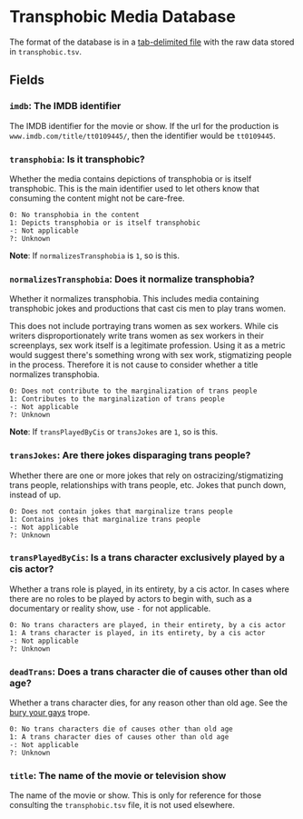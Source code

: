 # Transphobic Media Database

The format of the database is in a 
[tab-delimited file](https://en.wikipedia.org/wiki/Tab-separated_values)
with the raw data stored in `transphobic.tsv`.

## Fields

### `imdb`: The IMDB identifier

The IMDB identifier for the movie or show. If the url for the production is
`www.imdb.com/title/tt0109445/`, then the identifier would be `tt0109445`.

### `transphobia`: Is it transphobic?

Whether the media contains depictions of transphobia or is itself
transphobic. This is the main identifier used to let others know that
consuming the content might not be care-free.

```
0: No transphobia in the content
1: Depicts transphobia or is itself transphobic
-: Not applicable
?: Unknown
```

**Note**: If `normalizesTransphobia` is `1`, so is this.

### `normalizesTransphobia`: Does it normalize transphobia?

Whether it normalizes transphobia. This includes media containing transphobic 
jokes and productions that cast cis men to play trans women.

This does not include portraying trans women as sex workers. While cis 
writers disproportionately write trans women as sex workers in their 
screenplays, sex work itself is a legitimate profession. Using it as a metric
would suggest there's something wrong with sex work, stigmatizing people in the
process. Therefore it is not cause to consider whether a title normalizes 
transphobia.

```
0: Does not contribute to the marginalization of trans people
1: Contributes to the marginalization of trans people
-: Not applicable
?: Unknown
```

**Note**: If `transPlayedByCis` or `transJokes` are `1`, so is this.

### `transJokes`: Are there jokes disparaging trans people?

Whether there are one or more jokes that rely on ostracizing/stigmatizing 
trans people, relationships with trans people, etc. Jokes that punch down,
instead of up.

```
0: Does not contain jokes that marginalize trans people
1: Contains jokes that marginalize trans people
-: Not applicable
?: Unknown
```

### `transPlayedByCis`: Is a trans character exclusively played by a cis actor?

Whether a trans role is played, in its entirety, by a cis actor. In cases
where there are no roles to be played by actors to begin with, such as a
documentary or reality show, use `-` for not applicable.

```
0: No trans characters are played, in their entirety, by a cis actor
1: A trans character is played, in its entirety, by a cis actor
-: Not applicable
?: Unknown
```

### `deadTrans`: Does a trans character die of causes other than old age?

Whether a trans character dies, for any reason other than old age. See the
[bury your gays](http://tvtropes.org/pmwiki/pmwiki.php/Main/BuryYourGays) 
trope.

```
0: No trans characters die of causes other than old age
1: A trans character dies of causes other than old age
-: Not applicable
?: Unknown
```

### `title`: The name of the movie or television show

The name of the movie or show. This is only for reference for those consulting
the `transphobic.tsv` file, it is not used elsewhere.

